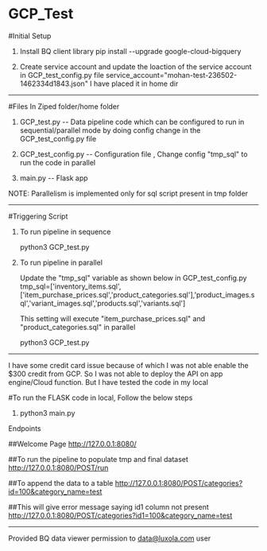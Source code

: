 # GCP_Test

#Initial Setup

 1. Install BQ client library
	pip install --upgrade google-cloud-bigquery
	
 2. Create service account and update the loaction of the service account in GCP_test_config.py file
	service_account="mohan-test-236502-1462334d1843.json"
	I have placed it in home dir

---------------------------------------------	

#Files In Ziped folder/home folder

 1. GCP_test.py -- Data pipeline code which can be configured to run in sequential/parallel mode by doing config change in the GCP_test_config.py file
 
 2. GCP_test_config.py -- Configuration file , Change config "tmp_sql" to run the code in parallel
 
 3. main.py -- Flask app
 
 
NOTE: Parallelism is implemented only for sql script present in tmp folder

---------------------------------------------
 
#Triggering Script

 1. To run pipeline in sequence
 
	python3 GCP_test.py
	
 2. To run pipeline in parallel
 
	Update the "tmp_sql" variable as shown below in GCP_test_config.py tmp_sql=['inventory_items.sql',['item_purchase_prices.sql','product_categories.sql'],'product_images.sql','variant_images.sql','products.sql','variants.sql']
	
	This setting will execute "item_purchase_prices.sql" and "product_categories.sql" in parallel
 
	python3 GCP_test.py
	
-----------------------------------------------

I have some credit card issue because of which I was not able enable the $300 credit from GCP. So I was not able to deploy the API on app engine/Cloud function. But I have tested the code in my local

#To run the FLASK code in local, Follow the below steps

 1.  python3 main.py
 
 Endpoints
 
 ##Welcome Page
 http://127.0.0.1:8080/
 
 
 ##To run the pipeline to populate tmp and final dataset
 http://127.0.0.1:8080/POST/run
 
 
 ##To append the data to a table
 http://127.0.0.1:8080/POST/categories?id=100&category_name=test
 

 ##This will give error message saying id1 column not present
 http://127.0.0.1:8080/POST/categories?id1=100&category_name=test
 
 
--------------------------------
Provided BQ data viewer permission to data@luxola.com user
